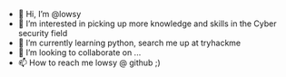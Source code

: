 - 👋 Hi, I’m @lowsy
- 👀 I’m interested in picking up more knowledge and skills in the Cyber security field 
- 🌱 I’m currently learning python, search me up at tryhackme 
- 💞️ I’m looking to collaborate on ...
- 📫 How to reach me lowsy @ github ;) 

<!---
lowsy/lowsy is a ✨ special ✨ repository because its `README.md` (this file) appears on your GitHub profile.
You can click the Preview link to take a look at your changes.
--->

